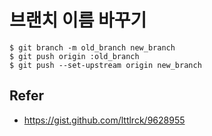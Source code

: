 # 브랜치 이름 바꾸기

```
$ git branch -m old_branch new_branch
$ git push origin :old_branch
$ git push --set-upstream origin new_branch
```

## Refer

- https://gist.github.com/lttlrck/9628955

